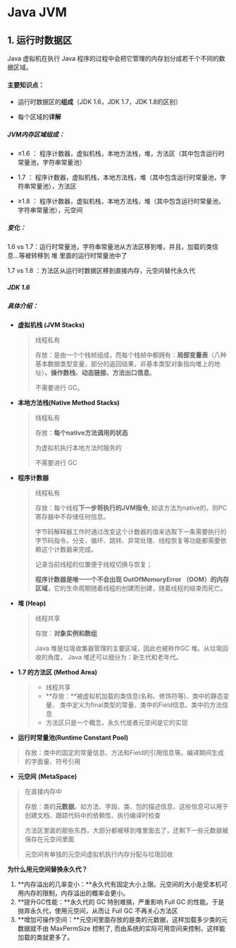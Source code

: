 # Java JVM

## 1. 运行时数据区

Java 虚拟机在执行 Java 程序的过程中会把它管理的内存划分成若干个不同的数据区域。

#### 主要知识点：

* 运行时数据区的**组成**（JDK 1.6，JDK 1.7，JDK 1.8的区别）

* 每个区域的**详解**

##### JVM内存区域组成：

* $\leq$1.6 ： 程序计数器，虚拟机栈，本地方法栈，堆，方法区（其中包含运行时常量池，字符串常量池）

* 1.7 ： 程序计数器，虚拟机栈，本地方法栈，堆（其中包含运行时常量池，字符串常量池），方法区

* $\geq$1.8 ： 程序计数器，虚拟机栈，本地方法栈，堆（其中包含运行时常量池，字符串常量池），元空间

##### 变化：

1.6 vs 1.7：运行时常量池，字符串常量池从方法区移到堆，并且，加载的类信息...等被转移到 堆 里面的运行时常量池中了

1.7 vs 1.8 ：方法区从运行时数据区移到直接内存，元空间替代永久代

##### JDK 1.6

##### 具体介绍：

* **虚拟机栈 (JVM Stacks)**

  > 线程私有
  >
  > 存放：是由一个个栈帧组成，而每个栈帧中都拥有：**局部变量表**（八种基本数据类型变量，部分的返回结果，非基本类型对象指向堆上的地址）**、操作数栈、动态链接、方法出口信息**。
  >
  > 不需要进行 GC。

* **本地方法栈(Native Method Stacks)**

  > 线程私有
  >
  > 存放：**每个native方法调用的状态**
  >
  > 为虚拟机执行本地方法时服务的
  >
  > 不需要进行 GC

* **程序计数器**

  > 线程私有
  >
  > 存放：每个线程**下一步将执行的JVM指令**, 如该方法为native的，则PC寄存器中不存储任何信息。
  >
  > 字节码解释器工作时通过改变这个计数器的值来选取下一条需要执行的字节码指令，分支、循环、跳转、异常处理、线程恢复等功能都需要依赖这个计数器来完成。
  >
  > 记录当前线程的位置便于线程切换与恢复；
  >
  > **程序计数器是唯一一个不会出现     OutOfMemoryError （OOM）的内存区域**，它的生命周期随着线程的创建而创建，随着线程的结束而死亡。

* **堆 (Heap)**

  > 线程共享
  >
  > 存放：**对象实例和数组**
  >
  > Java 堆是垃圾收集器管理的主要区域，因此也被称作GC     堆。从垃圾回收的角度， Java 堆还可以细分为：新生代和老年代。

* **1.7 的方法区 (Method Area)**

  > - 线程共享
  > - **存放：**被虚拟机加载的类信息(名称、修饰符等)、类中的静态变量、 类中定义为final类型的常量、类中的Field信息、类中的方法信息
  > - 方法区只是一个概念，永久代或者元空间是它的实现

*  **运行时常量池(Runtime Constant Pool)**

  > 存放：类中的固定的常量信息、方法和Field的引用信息等。编译期间生成的字面量、符号引用

*  **元空间** **(MetaSpace)**

  >在直接内存中
  >
  >存放：类的**元数据**。如方法、字段、类、包的描述信息，这些信息可以用于创建文档、跟踪代码中的依赖性、执行编译时检查
  >
  >方法区里面的那些东西，大部分都被移到堆里面去了，还剩下一些元数据被保存在元空间里面
  >
  >元空间有单独的元空间虚拟机执行内存分配与垃圾回收

**为什么用元空间替换永久代？**

1. **内存溢出的几率变小：**永久代有固定大小上限。元空间的大小是受本机可用内存的限制，内存溢出的概率会更小。
2. **提升GC性能：**永久代的 GC 特别难搞，严重影响 Full GC 的性能。于是抛弃永久代，使用元空间，从而让     Full GC 不再关心方法区
3. **增加可操作空间：**元空间里面存放的是类的元数据，这样加载多少类的元数据就不由 MaxPermSize 控制了, 而由系统的实际可用空间来控制，这样能加载的类就更多了。



